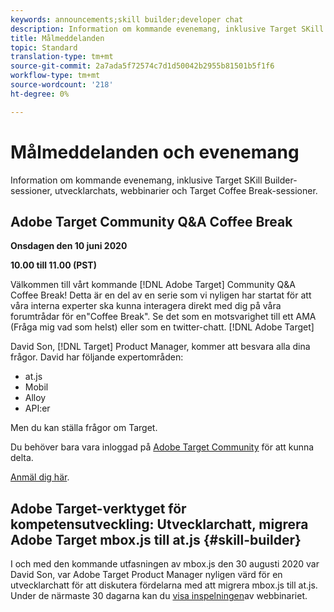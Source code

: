 ```yaml
---
keywords: announcements;skill builder;developer chat
description: Information om kommande evenemang, inklusive Target SKill Builder-sessioner, utvecklarchats, webbinarier och Target Coffee Break-sessioner.
title: Målmeddelanden
topic: Standard
translation-type: tm+mt
source-git-commit: 2a7ada5f72574c7d1d50042b2955b81501b5f1f6
workflow-type: tm+mt
source-wordcount: '218'
ht-degree: 0%

---
```



# Målmeddelanden och evenemang

Information om kommande evenemang, inklusive Target SKill Builder-sessioner, utvecklarchats, webbinarier och Target Coffee Break-sessioner.

## Adobe Target Community Q&amp;A Coffee Break

**Onsdagen den 10 juni 2020**

**10.00 till 11.00 (PST)**

Välkommen till vårt kommande [!DNL Adobe Target] Community Q&amp;A Coffee Break! Detta är en del av en serie som vi nyligen har startat för att våra interna experter ska kunna interagera direkt med dig på våra forumtrådar för en&quot;Coffee Break&quot;. Se det som en motsvarighet till ett AMA (Fråga mig vad som helst) eller som en twitter-chatt. [!DNL Adobe Target]

David Son, [!DNL Target] Product Manager, kommer att besvara alla dina frågor. David har följande expertområden:

* at.js
* Mobil
* Alloy
* API:er

Men du kan ställa frågor om Target.

Du behöver bara vara inloggad på [Adobe Target Community](https://experienceleaguecommunities.adobe.com/t5/adobe-target/ct-p/adobe-target-community) för att kunna delta.

[Anmäl dig här](https://adobe-target-community-coffee-break.experienceleague.adobeevents.com/).

## Adobe Target-verktyget för kompetensutveckling: Utvecklarchatt, migrera Adobe Target mbox.js till at.js {#skill-builder}

I och med den kommande utfasningen av mbox.js den 30 augusti 2020 var David Son, var Adobe Target Product Manager nyligen värd för en utvecklarchatt för att diskutera fördelarna med att migrera mbox.js till at.js. Under de närmaste 30 dagarna kan du [visa inspelningen](https://seminars.adobeconnect.com/ptdo6mfo6qn6/?proto=true)av webbinariet.